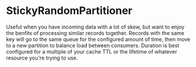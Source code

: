 # StickyRandomPartitioner

Useful when you have incoming data with a lot of skew, but want to enjoy the benfits of processing similar records together.
Records with the same key will go to the same queue for the configured amount of time, then move to a new partition to balance load between consumers.
Duration is best configured for a multiple of your cache TTL or the lifetime of whatever resource you're trying to use.